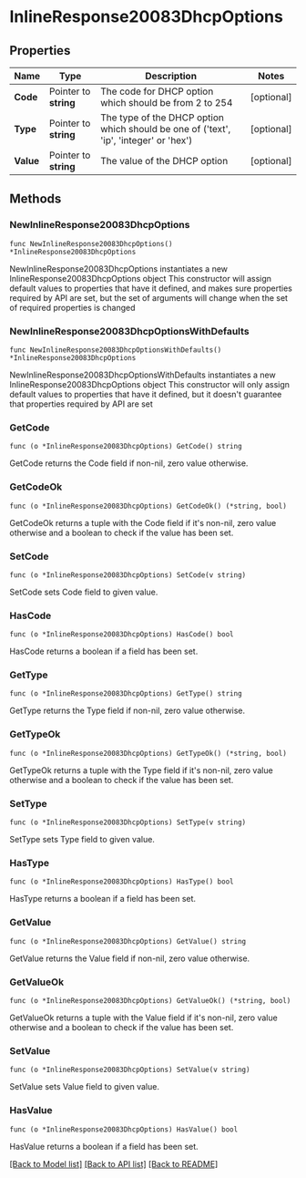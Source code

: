 # InlineResponse20083DhcpOptions

## Properties

Name | Type | Description | Notes
------------ | ------------- | ------------- | -------------
**Code** | Pointer to **string** | The code for DHCP option which should be from 2 to 254 | [optional] 
**Type** | Pointer to **string** | The type of the DHCP option which should be one of (&#39;text&#39;, &#39;ip&#39;, &#39;integer&#39; or &#39;hex&#39;) | [optional] 
**Value** | Pointer to **string** | The value of the DHCP option | [optional] 

## Methods

### NewInlineResponse20083DhcpOptions

`func NewInlineResponse20083DhcpOptions() *InlineResponse20083DhcpOptions`

NewInlineResponse20083DhcpOptions instantiates a new InlineResponse20083DhcpOptions object
This constructor will assign default values to properties that have it defined,
and makes sure properties required by API are set, but the set of arguments
will change when the set of required properties is changed

### NewInlineResponse20083DhcpOptionsWithDefaults

`func NewInlineResponse20083DhcpOptionsWithDefaults() *InlineResponse20083DhcpOptions`

NewInlineResponse20083DhcpOptionsWithDefaults instantiates a new InlineResponse20083DhcpOptions object
This constructor will only assign default values to properties that have it defined,
but it doesn't guarantee that properties required by API are set

### GetCode

`func (o *InlineResponse20083DhcpOptions) GetCode() string`

GetCode returns the Code field if non-nil, zero value otherwise.

### GetCodeOk

`func (o *InlineResponse20083DhcpOptions) GetCodeOk() (*string, bool)`

GetCodeOk returns a tuple with the Code field if it's non-nil, zero value otherwise
and a boolean to check if the value has been set.

### SetCode

`func (o *InlineResponse20083DhcpOptions) SetCode(v string)`

SetCode sets Code field to given value.

### HasCode

`func (o *InlineResponse20083DhcpOptions) HasCode() bool`

HasCode returns a boolean if a field has been set.

### GetType

`func (o *InlineResponse20083DhcpOptions) GetType() string`

GetType returns the Type field if non-nil, zero value otherwise.

### GetTypeOk

`func (o *InlineResponse20083DhcpOptions) GetTypeOk() (*string, bool)`

GetTypeOk returns a tuple with the Type field if it's non-nil, zero value otherwise
and a boolean to check if the value has been set.

### SetType

`func (o *InlineResponse20083DhcpOptions) SetType(v string)`

SetType sets Type field to given value.

### HasType

`func (o *InlineResponse20083DhcpOptions) HasType() bool`

HasType returns a boolean if a field has been set.

### GetValue

`func (o *InlineResponse20083DhcpOptions) GetValue() string`

GetValue returns the Value field if non-nil, zero value otherwise.

### GetValueOk

`func (o *InlineResponse20083DhcpOptions) GetValueOk() (*string, bool)`

GetValueOk returns a tuple with the Value field if it's non-nil, zero value otherwise
and a boolean to check if the value has been set.

### SetValue

`func (o *InlineResponse20083DhcpOptions) SetValue(v string)`

SetValue sets Value field to given value.

### HasValue

`func (o *InlineResponse20083DhcpOptions) HasValue() bool`

HasValue returns a boolean if a field has been set.


[[Back to Model list]](../README.md#documentation-for-models) [[Back to API list]](../README.md#documentation-for-api-endpoints) [[Back to README]](../README.md)


